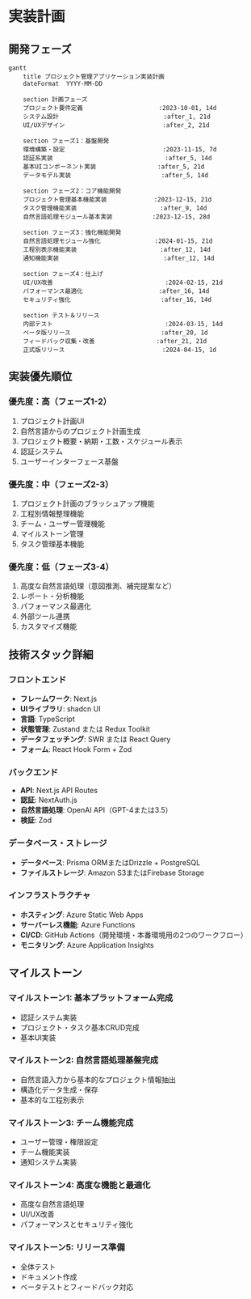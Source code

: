 # 実装計画

## 開発フェーズ

```mermaid
gantt
    title プロジェクト管理アプリケーション実装計画
    dateFormat  YYYY-MM-DD
    
    section 計画フェーズ
    プロジェクト要件定義                     :2023-10-01, 14d
    システム設計                             :after_1, 21d
    UI/UXデザイン                           :after_2, 21d
    
    section フェーズ1：基盤開発
    環境構築・設定                           :2023-11-15, 7d
    認証系実装                               :after_5, 14d
    基本UIコンポーネント実装                 :after_5, 21d
    データモデル実装                         :after_5, 14d
    
    section フェーズ2：コア機能開発
    プロジェクト管理基本機能実装             :2023-12-15, 21d
    タスク管理機能実装                       :after_9, 14d
    自然言語処理モジュール基本実装           :2023-12-15, 28d
    
    section フェーズ3：強化機能開発
    自然言語処理モジュール強化               :2024-01-15, 21d
    工程別表示機能実装                       :after_12, 14d
    通知機能実装                             :after_12, 14d
    
    section フェーズ4：仕上げ
    UI/UX改善                               :2024-02-15, 21d
    パフォーマンス最適化                     :after_16, 14d
    セキュリティ強化                         :after_16, 14d
    
    section テスト＆リリース
    内部テスト                               :2024-03-15, 14d
    ベータ版リリース                         :after_20, 1d
    フィードバック収集・改善                 :after_21, 21d
    正式版リリース                           :2024-04-15, 1d
```

## 実装優先順位

### 優先度：高（フェーズ1-2）
1. プロジェクト計画UI
2. 自然言語からのプロジェクト計画生成
3. プロジェクト概要・納期・工数・スケジュール表示
4. 認証システム
5. ユーザーインターフェース基盤

### 優先度：中（フェーズ2-3）
1. プロジェクト計画のブラッシュアップ機能
2. 工程別情報整理機能
3. チーム・ユーザー管理機能
4. マイルストーン管理
5. タスク管理基本機能

### 優先度：低（フェーズ3-4）
1. 高度な自然言語処理（意図推測、補完提案など）
2. レポート・分析機能
3. パフォーマンス最適化
4. 外部ツール連携
5. カスタマイズ機能

## 技術スタック詳細

### フロントエンド
- **フレームワーク**: Next.js
- **UIライブラリ**: shadcn UI
- **言語**: TypeScript
- **状態管理**: Zustand または Redux Toolkit
- **データフェッチング**: SWR または React Query
- **フォーム**: React Hook Form + Zod

### バックエンド
- **API**: Next.js API Routes
- **認証**: NextAuth.js
- **自然言語処理**: OpenAI API（GPT-4または3.5）
- **検証**: Zod

### データベース・ストレージ
- **データベース**: Prisma ORMまたはDrizzle + PostgreSQL
- **ファイルストレージ**: Amazon S3またはFirebase Storage

### インフラストラクチャ
- **ホスティング**: Azure Static Web Apps
- **サーバーレス機能**: Azure Functions
- **CI/CD**: GitHub Actions（開発環境・本番環境用の2つのワークフロー）
- **モニタリング**: Azure Application Insights

## マイルストーン

### マイルストーン1: 基本プラットフォーム完成
- 認証システム実装
- プロジェクト・タスク基本CRUD完成
- 基本UI実装

### マイルストーン2: 自然言語処理基盤完成
- 自然言語入力から基本的なプロジェクト情報抽出
- 構造化データ生成・保存
- 基本的な工程別表示

### マイルストーン3: チーム機能完成
- ユーザー管理・権限設定
- チーム機能実装
- 通知システム実装

### マイルストーン4: 高度な機能と最適化
- 高度な自然言語処理
- UI/UX改善
- パフォーマンスとセキュリティ強化

### マイルストーン5: リリース準備
- 全体テスト
- ドキュメント作成
- ベータテストとフィードバック対応